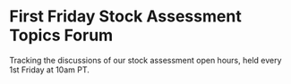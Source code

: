 # First Friday Stock Assessment Topics Forum
Tracking the discussions of our stock assessment open hours, held every 1st Friday at 10am PT.

